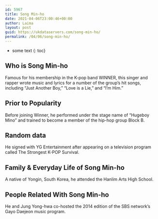 ```yaml
---
id: 5967
title: Song Min-ho
date: 2021-04-06T23:00:46+00:00
author: Laima
layout: post
guid: https://ukdataservers.com/song-min-ho/
permalink: /04/06/song-min-ho/
---
```


* some text
{: toc}


## Who is Song Min-ho
                  
                  
                  
Famous for his membership in the K-pop band WINNER, this singer and rapper wrote music and lyrics for a number of the group&#8217;s hit songs, including &#8220;Just Another Boy,&#8221; &#8220;Love is a Lie,&#8221; and &#8220;I&#8217;m Him.&#8221;
                  
              
            
              
            
                
                
                
## Prior to Popularity
                  
                  
                  
Before joining Winner, he performed under the stage name of &#8220;Hugeboy Mino&#8221; and trained to become a member of the hip-hop group Block B.
                  
              
            
              
            
                
                
                
## Random data
                  
                  
                  
He signed with YG Entertainment after appearing on a television program called The Strongest K-POP Survival.
                  
              
            
              
            
                
                
                
## Family & Everyday Life of Song Min-ho
                  
                  
                  
A native of Yongin, South Korea, he attended the Hanlim Arts High School.
                  
              
            
              
            
                
                
                
## People Related With Song Min-ho
                  
                  
                  
He and Jung Yong-hwa co-hosted the 2014 edition of the SBS network&#8217;s Gayo Daejeon music program.
                  
              
            
              
            
                
              
            
              
              
            
            
              
            
          
          
          